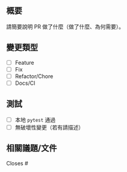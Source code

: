 ## 概要
請簡要說明 PR 做了什麼（做了什麼、為何需要）。

## 變更類型
- [ ] Feature
- [ ] Fix
- [ ] Refactor/Chore
- [ ] Docs/CI

## 測試
- [ ] 本地 `pytest` 通過
- [ ] 無破壞性變更（若有請描述）

## 相關議題/文件
Closes #
